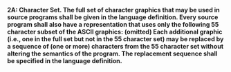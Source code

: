 **2A: Character Set.  The full set of character graphics that may be used in source programs shall be given in the language definition. Every source program shall also have a representation that uses only the following 55 character subset of the ASCII graphics: (omitted) Each additional graphic (i.e., one in the full set but not in the 55 character set) may be replaced by a sequence of (one or more) characters from the 55 character set without altering the semantics of the program. The replacement sequence shall be specified in the language definition.**

